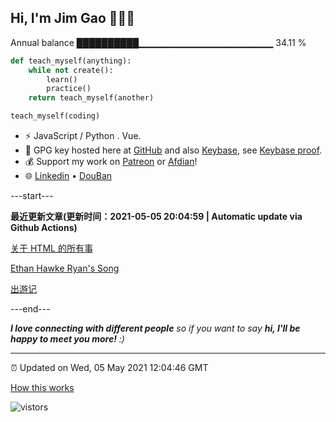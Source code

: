 
<h2>Hi, I'm Jim Gao 👋👨‍💻</h2>

Annual balance    ██████████▁▁▁▁▁▁▁▁▁▁▁▁▁▁▁▁▁▁▁▁   34.11 %

```python
def teach_myself(anything):
    while not create():
        learn()
        practice()
    return teach_myself(another)

teach_myself(coding)
```

- ⚡ JavaScript / Python . Vue.
- 🔑 GPG key hosted here at [GitHub](https://github.com/tianheg.gpg) and also [Keybase](https://keybase.io/yidajiabei/pgp_keys.asc), see [Keybase proof](https://gist.github.com/tianheg/1ce40c3e06eddab6bc72b87cc26ec067).
- 💰 Support my work on [Patreon](https://www.patreon.com/tianheg) or [Afdian](https://afdian.net/@yidajiabei)!
- 🌐 [Linkedin](https://www.linkedin.com/in/tianheg/) &bull; [DouBan](https://www.douban.com/people/yidajiabei/)

---start---

**最近更新文章(更新时间：2021-05-05 20:04:59 | Automatic update via Github Actions)**

[关于 HTML 的所有事](https://blog.yidajiabei.xyz/posts/everything-about-html/)

[Ethan Hawke Ryan's Song](https://blog.yidajiabei.xyz/posts/ethan-hawke-ryans-song/)

[出游记](https://blog.yidajiabei.xyz/posts/chu-you-ji/)

---end---

<em><b>I love connecting with different people</b> so if you want to say <b>hi, I'll be happy to meet you more!</b> :)</em>

---

⏰ Updated on Wed, 05 May 2021 12:04:46 GMT

[How this works](https://github.com/tianheg/tianheg/issues/1)

<img src="https://visitor-badge.glitch.me/badge?page_id=tianheg" alt="vistors" />
